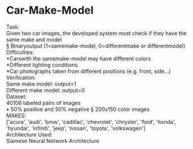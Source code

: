 # Car-Make-Model
Task: <br />
Given two car images, the developed system must check if they have the same make and model <br />
§ Binaryoutput (1=samemake-model, 0=differentmake or differentmodel) <br />
 Difficulties:<br />
 *Carswith the samemake-model may have different colors <br />
 *Different lighting conditions <br />
 *Car photographs taken from different positions (e.g. front, side…) <br />
 Verification:<br />
Same make model: output=1 <br />
Different make model: output=0 <br />
Dataset: <br />
40106 labeled pairs of images <br />
• 50% positive and 50% negative § 200x150 color images <br />
MAKES: <br />
['acura', 'audi', 'bmw', 'cadillac', 'chevrolet', 'chrysler', 'ford', 'honda', 'hyundai', 'infiniti', 'jeep', 'nissan', 'toyota', 'volkswagen'] <br />
Architecture Used: <br />
Siamese Neural Network Architecture <br />
